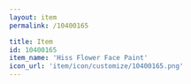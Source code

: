 ```yaml
---
layout: item
permalink: /10400165

title: Item
id: 10400165
item_name: 'Hiss Flower Face Paint'
icon_url: 'item/icon/customize/10400165.png'
---
```

